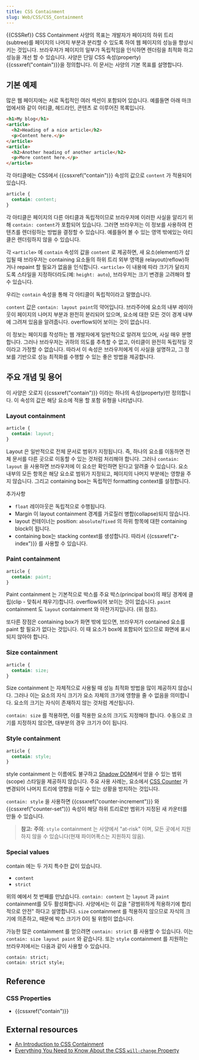 ```yaml
---
title: CSS Containment
slug: Web/CSS/CSS_Containment
---
```


{{CSSRef}}
CSS Containment 사양의 목표는 개발자가 페이지의 하위 트리(subtree)를 페이지의 나머지 부분과 분리할 수 있도록 하여 웹 페이지의 성능을 향상시키는 것입니다. 브라우저가 페이지의 일부가 독립적임을 인식하면 렌더링을 최적화 하고 성능을 개선 할 수 있습니다. 사양은 단일 CSS 속성(property) {{cssxref("contain")}}을 정의합니다. 이 문서는 사양의 기본 목표를 설명합니다.

## 기본 예제

많은 웹 페이지에는 서로 독립적인 여러 섹션이 포함되어 있습니다. 예를들면 아래 마크업에서와 같이 아티클, 헤드라인, 콘텐츠 로 이루어진 목록입니다.

```html
<h1>My blog</h1>
<article>
  <h2>Heading of a nice article</h2>
  <p>Content here.</p>
</article>
<article>
  <h2>Another heading of another article</h2>
  <p>More content here.</p>
</article>
```

각 아티클에는 CSS에서 {{cssxref("contain")}} 속성의 값으로 `content` 가 적용되어 있습니다.

```css
article {
  contain: content;
}
```

각 아티클은 페이지의 다른 아티클과 독립적이므로 브라우저에 이러한 사실을 알리기 위해 `contain: content`가 포함되어 있습니다. 그러면 브라우저는 이 정보를 사용하여 컨텐츠를 렌더링하는 방법을 결정할 수 있습니다. 예를들어 볼 수 있는 영역 밖에있는 아티클은 렌더링하지 않을 수 있습니다.

각 `<article>` 에 `contain` 속성의 값을 `content` 로 제공하면, 새 요소(element)가 삽입될 때 브라우저는 containing 요소들의 하위 트리 외부 영역을 relayout(reflow)하거나 repaint 할 필요가 없음을 인식합니다. `<article>` 이 내용에 따라 크기가 달라지도록 스타일을 지정하더라도(예: `height: auto`), 브라우저는 크기 변경을 고려해야 할 수 있습니다.

우리는 `contain` 속성을 통해 각 아티클이 독립적이라고 말했습니다.

`content` 값은 `contain: layout paint`의 약어입니다. 브라주어에 요소의 내부 레이아웃이 페이지의 나머지 부분과 완전히 분리되어 있으며, 요소에 대한 모든 것이 경계 내부에 그려져 있음을 알려줍니다. overflow되어 보이는 것이 없습니다.

이 정보는 페이지를 작성하는 웹 개발자에게 일반적으로 알려져 있으며, 사실 매우 분명합니다. 그러나 브라우저는 귀하의 의도를 추측할 수 없고, 아티클이 완전히 독립적일 것이라고 가정할 수 없습니다. 따라서 이 속성은 브라우저에게 이 사실을 설명하고, 그 정보를 기반으로 성능 최적화를 수행할 수 있는 좋은 방법을 제공합니다.

## 주요 개념 및 용어

이 사양은 오로지 {{cssxref("contain")}} 이라는 하나의 속성(property)만 정의합니다. 이 속성의 값은 해당 요소에 적용 할 포함 유형을 나타냅니다.

### Layout containment

```css
article {
  contain: layout;
}
```

Layout 은 일반적으로 전체 문서로 범위가 지정됩니다. 즉, 하나의 요소를 이동하면 전체 문서를 다른 곳으로 이동할 수 있는 것처럼 처리해야 합니다. 그러나 `contain: layout` 을 사용하면 브라우저에 이 요소만 확인하면 된다고 알려줄 수 있습니다. 요소 내부의 모든 항목은 해당 요소로 범위가 지정되고, 페이지의 나머지 부분에는 영향을 주지 않습니다. 그리고 containing box는 독립적인 formatting context를 설정합니다.

추가사항

- `float` 레이아웃은 독립적으로 수행됩니다.
- Margin 이 layout containment 경계를 가로질러 병합(collapse)되지 않습니다.
- layout 컨테이너는 position: `absolute`/`fixed` 의 하위 항목에 대한 containing block이 됩니다.
- containing box는 stacking context를 생성합니다. 따라서 {{cssxref("z-index")}} 를 사용할 수 있습니다.

### Paint containment

```css
article {
  contain: paint;
}
```

Paint containment 는 기본적으로 박스를 주요 박스(principal box)의 패딩 경계에 클립(clip - 맞춰서 채우기)합니다. overflow되어 보이는 것이 없습니다. `paint` containment 도 `layout` containment 와 마찬가지입니다. (위 참조).

또다른 장점은 containing box가 화면 밖에 있으면, 브라우저가 contained 요소를 paint 할 필요가 없다는 것입니다. 이 때 요소가 box에 포함되어 있으므로 화면에 표시되지 않아야 합니다.

### Size containment

```css
article {
  contain: size;
}
```

Size containment 는 자체적으로 사용될 때 성능 최적화 방법을 많이 제공하지 않습니다. 그러나 이는 요소의 자식 크기가 요소 자체의 크기에 영향을 줄 수 없음을 의미합니다. 요소의 크기는 자식이 존재하지 않는 것처럼 계산됩니다.

`contain: size` 를 적용하면, 이를 적용한 요소의 크기도 지정해야 합니다. 수동으로 크기를 지정하지 않으면, 대부분의 경우 크기가 0이 됩니다.

### Style containment

```css
article {
  contain: style;
}
```

style containment 는 이름에도 불구하고 [Shadow DOM](/ko/docs/Web/Web_Components/Using_shadow_DOM)에서 얻을 수 있는 범위(scope) 스타일을 제공하지 않습니다. 주요 사용 사례는, 요소에서 [CSS Counter](/ko/docs/Web/CSS/CSS_Lists_and_Counters/Using_CSS_counters) 가 변경되어 나머지 트리에 영향을 미칠 수 있는 상황을 방지하는 것입니다.

`contain: style` 을 사용하면 {{cssxref("counter-increment")}} 와 {{cssxref("counter-set")}} 속성이 해당 하위 트리로만 범위가 지정된 새 카운터를 만들 수 있습니다.

> **참고:** **주의**: `style` containment 는 사양에서 "at-risk" 이며, 모든 곳에서 지원하지 않을 수 있습니다(현재 파이어폭스는 지원하지 않음).

### Special values

contain 에는 두 가지 특수한 값이 있습니다.

- `content`
- `strict`

위의 예에서 첫 번째를 만났습니다. `contain: content` 는 `layout` 과 `paint` containment를 모두 활성화합니다. 사양에서는 이 값을 "광범위하게 적용하기에 합리적으로 안전" 하다고 설명합니다. `size` containment 를 적용하지 않으므로 자식의 크기에 의존하고, 때문에 박스 크기가 0이 될 위험이 없습니다.

가능한 많은 containment 를 얻으려면 `contain: strict` 를 사용할 수 있습니다. 이는 `contain: size layout paint` 와 같습니다. 또는 `style` containment 를 지원하는 브라우저에서는 다음과 같이 사용할 수 있습니다.

```css
contain: strict;
contain: strict style;
```

## Reference

### CSS Properties

- {{cssxref("contain")}}

## External resources

- [An Introduction to CSS Containment](https://blogs.igalia.com/mrego/2019/01/11/an-introduction-to-css-containment/)
- [Everything You Need to Know About the CSS `will-change` Property](https://dev.opera.com/articles/css-will-change-property)
